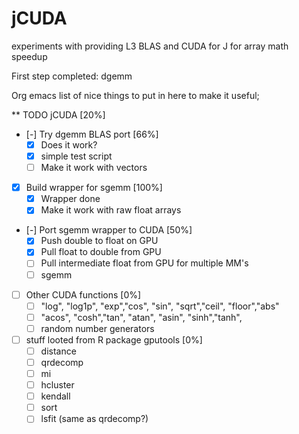 jCUDA
=====

experiments with providing L3 BLAS and CUDA for J for array math speedup

First step completed: dgemm

Org emacs list of nice things to put in here to make it useful;

** TODO jCUDA [20%]
  - [-] Try dgemm BLAS port [66%]
    - [X] Does it work?
    - [X] simple test script
    - [ ] Make it work with vectors
  - [X] Build wrapper for sgemm [100%]
    - [X] Wrapper done
    - [X] Make it work with raw float arrays
  - [-] Port sgemm wrapper to CUDA [50%]
    - [X] Push double to float on GPU
    - [X] Pull float to double from GPU
    - [ ] Pull intermediate float from GPU for multiple MM's
    - [ ] sgemm
  - [ ] Other CUDA functions [0%]
    - [ ] "log", "log1p", "exp","cos",  "sin",  "sqrt","ceil", "floor","abs"
    - [ ] "acos", "cosh","tan", "atan", "asin", "sinh","tanh",
    - [ ] random number generators
  - [ ] stuff looted from R package gputools [0%]
    - [ ] distance
    - [ ] qrdecomp
    - [ ] mi
    - [ ] hcluster
    - [ ] kendall
    - [ ] sort
    - [ ] lsfit (same as qrdecomp?)